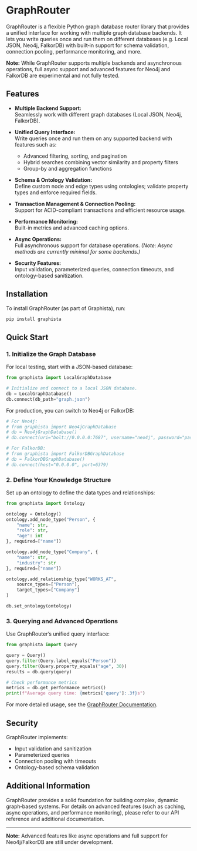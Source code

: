 # GraphRouter

GraphRouter is a flexible Python graph database router library that provides a unified interface for working with multiple graph database backends. It lets you write queries once and run them on different databases (e.g. Local JSON, Neo4j, FalkorDB) with built‑in support for schema validation, connection pooling, performance monitoring, and more.

**Note:** While GraphRouter supports multiple backends and asynchronous operations, full async support and advanced features for Neo4j and FalkorDB are experimental and not fully tested.

## Features

- **Multiple Backend Support:**  
  Seamlessly work with different graph databases (Local JSON, Neo4j, FalkorDB).

- **Unified Query Interface:**  
  Write queries once and run them on any supported backend with features such as:
  - Advanced filtering, sorting, and pagination  
  - Hybrid searches combining vector similarity and property filters  
  - Group-by and aggregation functions

- **Schema & Ontology Validation:**  
  Define custom node and edge types using ontologies; validate property types and enforce required fields.

- **Transaction Management & Connection Pooling:**  
  Support for ACID-compliant transactions and efficient resource usage.

- **Performance Monitoring:**  
  Built-in metrics and advanced caching options.

- **Async Operations:**  
  Full asynchronous support for database operations. *(Note: Async methods are currently minimal for some backends.)*

- **Security Features:**  
  Input validation, parameterized queries, connection timeouts, and ontology-based sanitization.

## Installation

To install GraphRouter (as part of Graphista), run:

~~~bash
pip install graphista
~~~

## Quick Start

### 1. Initialize the Graph Database

For local testing, start with a JSON-based database:

~~~python
from graphista import LocalGraphDatabase

# Initialize and connect to a local JSON database.
db = LocalGraphDatabase()
db.connect(db_path="graph.json")
~~~

For production, you can switch to Neo4j or FalkorDB:

~~~python
# For Neo4j:
# from graphista import Neo4jGraphDatabase
# db = Neo4jGraphDatabase()
# db.connect(uri="bolt://0.0.0.0:7687", username="neo4j", password="password")

# For FalkorDB:
# from graphista import FalkorDBGraphDatabase
# db = FalkorDBGraphDatabase()
# db.connect(host="0.0.0.0", port=6379)
~~~

### 2. Define Your Knowledge Structure

Set up an ontology to define the data types and relationships:

~~~python
from graphista import Ontology

ontology = Ontology()
ontology.add_node_type("Person", {
    "name": str,
    "role": str,
    "age": int
}, required=["name"])

ontology.add_node_type("Company", {
    "name": str,
    "industry": str
}, required=["name"])

ontology.add_relationship_type("WORKS_AT", 
    source_types=["Person"],
    target_types=["Company"]
)

db.set_ontology(ontology)
~~~

### 3. Querying and Advanced Operations

Use GraphRouter’s unified query interface:

~~~python
from graphista import Query

query = Query()
query.filter(Query.label_equals("Person"))
query.filter(Query.property_equals("age", 30))
results = db.query(query)

# Check performance metrics
metrics = db.get_performance_metrics()
print(f"Average query time: {metrics['query']:.3f}s")
~~~

For more detailed usage, see the [GraphRouter Documentation](../docs/README.md).

## Security

GraphRouter implements:
- Input validation and sanitization  
- Parameterized queries  
- Connection pooling with timeouts  
- Ontology-based schema validation  

## Additional Information

GraphRouter provides a solid foundation for building complex, dynamic graph‑based systems. For details on advanced features (such as caching, async operations, and performance monitoring), please refer to our API reference and additional documentation.

---
**Note:** Advanced features like async operations and full support for Neo4j/FalkorDB are still under development.

